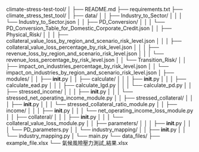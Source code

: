 climate-stress-test-tool/
│
├── README.md
├── requirements.txt
├── climate_stress_test_tool/
│   ├── data/
│   │   ├── Industry_to_Sector/
│   │   │   └── Industry_to_Sector.json
│   │   ├── PD_Conversion/
│   │   │   └── PD_Conversion_Table_for_Domestic_Corporate_Credit.json
│   │   ├── Physical_Risk/
│   │   │   ├── collateral_value_loss_by_region_and_scenario_risk_level.json
│   │   │   ├── collateral_value_loss_percentage_by_risk_level.json
│   │   │   ├── revenue_loss_by_region_and_scenario_risk_level.json
│   │   │   └── revenue_loss_percentage_by_risk_level.json
│   │   └── Transition_Risk/
│   │       ├── impact_on_industries_percentage_by_risk_level.json
│   │       └── impact_on_industries_by_region_and_scenario_risk_level.json
│   ├── modules/
│   │   ├── __init__.py
│   │   ├── calculate/
│   │   │   ├── __init__.py
│   │   │   ├── calculate_ead.py
│   │   │   ├── calculate_lgd.py
│   │   │   └── calculate_pd.py
│   │   ├── stressed_income/
│   │   │   ├── __init__.py
│   │   │   └── stressed_net_operating_income_module.py
│   │   ├── stressed_collateral/
│   │   │   ├── __init__.py
│   │   │   └── stressed_collateral_ratio_module.py
│   │   ├── income/
│   │   │   ├── __init__.py
│   │   │   └── net_operating_income_loss_module.py
│   │   ├── collateral/
│   │   │   ├── __init__.py
│   │   │   └── collateral_value_loss_module.py
│   │   ├── parameters/
│   │   │   ├── __init__.py
│   │   │   └── PD_parameters.py
│   │   └── industry_mapping/
│   │       ├── __init__.py
│   │       └── industry_mapping.py
│   └── main.py
└── data_files/
    ├── example_file.xlsx
    └── 氣候風險壓力測試_結果.xlsx
